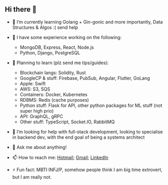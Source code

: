 ## Hi there 👋

<!-- **c-zhenhao/c-zhenhao** is a ✨ _special_ ✨ repository because its `README.md` (this file) appears on your GitHub profile. -->

<!-- Here are some ideas to get you started: -->

- 🌱 I’m currently learning Golang + Gin-gonic and more importantly, Data Structures & Algos :( send help

- 🥞 I have some experience working on the following:
    - MongoDB, Express, React, Node.js
    - Python, Django, PostgreSQL

- 📝 Planning to learn (plz send me tips/guides):
    - Blockchain langs: Solidity, Rust
    - GoogleCP & stuff: Firebase, PubSub, Angular, Flutter, GoLang
    - Apple: Swift
    - AWS: S3, SQS
    - Containers: Docker, Kubernetes
    - RDBMS: Redis (cache purposes)
    - Python stuff: Flask for API, other python packages for ML stuff (not super high prio)
    - API: GraphQL, gRPC
    - Other stuff: TypeScript, Socket.IO, RabbitMQ
<!-- - 👯 I’m looking to collaborate on ... -->

- 🤔 I’m looking for help with full-stack development, looking to specialise in backend dev, with the end goal of being a systems architect

- 💬 Ask me about anything!

- 📫 How to reach me: [Hotmail](mailto:czhenhao@hotmail.com); [Gmail](mailto:zhenhaoc@gmail.com); [LinkedIn](https://www.linkedin.com/in/zhenhaoc/)
<!-- - 😄 Pronouns: ... -->

- ⚡ Fun fact: MBTI INFJ/P, somehow people think I am big time extrovert, but I am really not.
